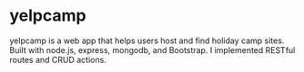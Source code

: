 # yelpcamp 
yelpcamp is a web app that helps users host and find holiday camp sites. 
Built with node.js, express, mongodb, and Bootstrap. 
I implemented RESTful routes and CRUD actions.
